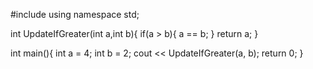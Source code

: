 #include <iostream>
using namespace std;

int UpdateIfGreater(int a,int b){
    if(a > b){
        a == b;
    }
    return a;
}

int main(){
    int a = 4;
    int b = 2;
    cout << UpdateIfGreater(a, b);
    return 0;
}